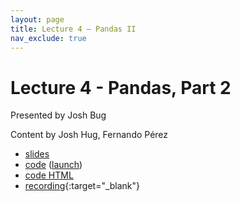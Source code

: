 ```yaml
---
layout: page
title: Lecture 4 – Pandas II
nav_exclude: true
---
```


# Lecture 4 - Pandas, Part 2

Presented by Josh Bug

Content by Josh Hug, Fernando Pérez

- [slides](https://docs.google.com/presentation/d/1FC-cs5MTGSkDzI_7R_ZENgwoHQ4aVamxFOpJuWT0fo0/edit?usp=sharing)
- [code](https://github.com/DS-100/sp22/tree/main/lec/lec04) ([launch](https://data100.datahub.berkeley.edu/hub/user-redirect/git-sync?repo=https://github.com/DS-100/sp22&subPath=lec/lec04/&branch=main))
- [code HTML](../../resources/assets/lectures/lec04/lec04.html)
- [recording](https://youtu.be/IKkdllmBLzE){:target="_blank"}

<!--A reminder – the right column of the table below contains _Quick Checks_. These are **not** required but suggested to help you check your understanding.

<table>
<colgroup>
<col style="width: 25%" />
<col style="width: 25%" />
<col style="width: 25%" />
</colgroup>
<thead>
<tr class="header">
<th></th>
<th>Video</th>
<th>Quick Check</th>
</tr>
</thead>
<tbody>
<tr>
<td><strong>4.0</strong> <br>Introduction</td>
<td><iframe width="300" height="300" height src="https://www.youtube.com/embed/i_t6to6z56E" frameborder="0" allow="accelerometer; autoplay; encrypted-media; gyroscope; picture-in-picture" allowfullscreen></iframe></td>
<td></td>
</tr>
<tr>
<td><strong>4.1.1</strong> <br> Pandas data frames, series, and indices.</td>
<td><iframe width="300" height="300" height src="https://youtube.com/embed/VWa5J1GDHgE" frameborder="0" allow="accelerometer; autoplay; encrypted-media; gyroscope; picture-in-picture" allowfullscreen></iframe></td>
<td><a href="https://forms.gle/CzMNs5CG44M5DYzHA" target="\_blank">4.1.1</a></td>
</tr>
<tr>
<td><strong>4.1.2</strong> <br /> Pandas indices demo.</td>
<td><iframe width="300" height="" src="https://youtube.com/embed/ZhK5CRbJ9co" frameborder="0" allow="accelerometer; autoplay; encrypted-media; gyroscope; picture-in-picture" allowfullscreen=""></iframe></td>
<td><a href="https://forms.gle/2ePc4kfD1qhQtW8Y7" target="\_blank">4.1.2</a></td>
</tr>
<tr>
<td><strong>4.2</strong> <br> Pandas indexing with the bracket operator.</td>
<td><iframe width="300" height="300" height src="https://youtube.com/embed/J5pN8YFacfU" frameborder="0" allow="accelerometer; autoplay; encrypted-media; gyroscope; picture-in-picture" allowfullscreen></iframe></td>
<td><a href="https://forms.gle/8gCEqTBftHsqUUaG6" target="\_blank">4.2</a></td>
</tr>
<tr>
<td><strong>4.3</strong> <br> Pandas boolean array selection, the isin function, and the query command.</td>
<td><iframe width="300" height="300" height src="https://youtube.com/embed/DaL2ekf-sls" frameborder="0" allow="accelerometer; autoplay; encrypted-media; gyroscope; picture-in-picture" allowfullscreen></iframe></td>
<td><a href="https://forms.gle/2sHxivijYeY4pR89A" target="\_blank">4.3</a></td>
</tr>
<tr>
<td><strong>4.4.1</strong> <br> Pandas indexing with .loc.</td>
<td><iframe width="300" height="300" height src="https://youtube.com/embed/_nvnW7I2N2g" frameborder="0" allow="accelerometer; autoplay; encrypted-media; gyroscope; picture-in-picture" allowfullscreen></iframe></td>
<td><a href="https://forms.gle/AfbMK9i6LKcNk5Sz5" target="\_blank">4.4</a></td>
</tr>
<tr>
<td><strong>4.4.2</strong> <br> Pandas indexing with .iloc and Pandas sampling.</td>
<td><iframe width="300" height="300" height src="https://youtube.com/embed/SIl1oq_KXxU" frameborder="0" allow="accelerometer; autoplay; encrypted-media; gyroscope; picture-in-picture" allowfullscreen></iframe></td>
<td><a href="https://forms.gle/NvPXfurQYr6HtKgT9" target="\_blank">4.4.2</a></td>
</tr>
<tr>
<td><strong>4.5.1</strong> <br> Pandas utility functions, properties, and the sort_values method.</td>
<td><iframe width="300" height="300" height src="https://youtube.com/embed/N1BTxLsYE30" frameborder="0" allow="accelerometer; autoplay; encrypted-media; gyroscope; picture-in-picture" allowfullscreen></iframe></td>
<td><a href="https://forms.gle/MgEhERxnzBVnAmx16" target="\_blank">4.5.1/a></td>
</tr>
<tr>
<td><strong>4.5.2</strong> <br> The value_counts and unique methods in Pandas. An exploration of the baby names data set.</td>
<td><iframe width="300" height="300" height src="https://youtube.com/embed/TaUFFW3jB40" frameborder="0" allow="accelerometer; autoplay; encrypted-media; gyroscope; picture-in-picture" allowfullscreen></iframe></td>
<td><a href="https://forms.gle/Asvgi4UWUFruanN1A" target="\_blank">4.5.2</a></td>
</tr>
<tr>
-->

